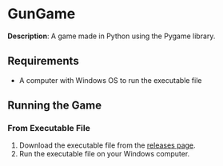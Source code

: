 # GunGame

**Description**: A game made in Python using the Pygame library.

## Requirements

- A computer with Windows OS to run the executable file

## Running the Game

### From Executable File

1. Download the executable file from the [releases page](https://github.com/1-VoidDeveloper/GunGame/releases).
2. Run the executable file on your Windows computer.